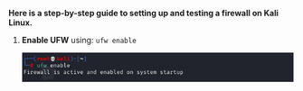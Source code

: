 **Here is a step-by-step guide to setting up and testing a firewall on Kali Linux.**
1. **Enable UFW** using: `ufw enable`
   
   ![Command to Enable ufw](screenshots/enabling-ufw.png)
